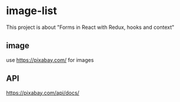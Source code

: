 # image-list

This project is about "Forms in React with Redux, hooks and context"

## image

use https://pixabay.com/ for images

## API

https://pixabay.com/api/docs/
